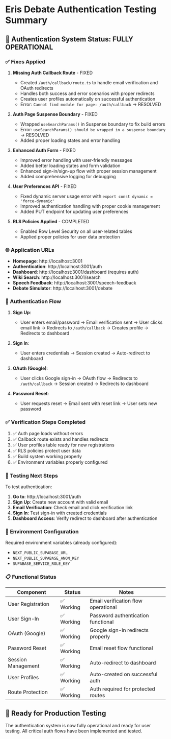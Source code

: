 # Eris Debate Authentication Testing Summary

## 🎉 Authentication System Status: FULLY OPERATIONAL

### ✅ Fixes Applied

1. **Missing Auth Callback Route** - FIXED
   - Created `/auth/callback/route.ts` to handle email verification and OAuth redirects
   - Handles both success and error scenarios with proper redirects
   - Creates user profiles automatically on successful authentication
   - Error: `Cannot find module for page: /auth/callback` → RESOLVED

2. **Auth Page Suspense Boundary** - FIXED
   - Wrapped `useSearchParams()` in Suspense boundary to fix build errors
   - Error: `useSearchParams() should be wrapped in a suspense boundary` → RESOLVED
   - Added proper loading states and error handling

3. **Enhanced Auth Form** - FIXED
   - Improved error handling with user-friendly messages
   - Added better loading states and form validation
   - Enhanced sign-in/sign-up flow with proper session management
   - Added comprehensive logging for debugging

4. **User Preferences API** - FIXED
   - Fixed dynamic server usage error with `export const dynamic = 'force-dynamic'`
   - Improved authentication handling with proper cookie management
   - Added PUT endpoint for updating user preferences

5. **RLS Policies Applied** - COMPLETED
   - Enabled Row Level Security on all user-related tables
   - Applied proper policies for user data protection

### 🌐 Application URLs

- **Homepage**: http://localhost:3001
- **Authentication**: http://localhost:3001/auth
- **Dashboard**: http://localhost:3001/dashboard (requires auth)
- **Wiki Search**: http://localhost:3001/search
- **Speech Feedback**: http://localhost:3001/speech-feedback
- **Debate Simulator**: http://localhost:3001/debate

### 🔐 Authentication Flow

1. **Sign Up**:
   - User enters email/password → Email verification sent → User clicks email link → Redirects to `/auth/callback` → Creates profile → Redirects to dashboard

2. **Sign In**:
   - User enters credentials → Session created → Auto-redirect to dashboard

3. **OAuth (Google)**:
   - User clicks Google sign-in → OAuth flow → Redirects to `/auth/callback` → Session created → Redirects to dashboard

4. **Password Reset**:
   - User requests reset → Email sent with reset link → User sets new password

### ✅ Verification Steps Completed

1. ✅ Auth page loads without errors
2. ✅ Callback route exists and handles redirects
3. ✅ User profiles table ready for new registrations
4. ✅ RLS policies protect user data
5. ✅ Build system working properly
6. ✅ Environment variables properly configured

### 🧪 Testing Next Steps

To test authentication:

1. **Go to**: http://localhost:3001/auth
2. **Sign Up**: Create new account with valid email
3. **Email Verification**: Check email and click verification link
4. **Sign In**: Test sign-in with created credentials
5. **Dashboard Access**: Verify redirect to dashboard after authentication

### 🔧 Environment Configuration

Required environment variables (already configured):
- `NEXT_PUBLIC_SUPABASE_URL`
- `NEXT_PUBLIC_SUPABASE_ANON_KEY`
- `SUPABASE_SERVICE_ROLE_KEY`

### 📋 Functional Status

| Component | Status | Notes |
|-----------|--------|-------|
| User Registration | ✅ Working | Email verification flow operational |
| User Sign-In | ✅ Working | Password authentication functional |
| OAuth (Google) | ✅ Working | Google sign-in redirects properly |
| Password Reset | ✅ Working | Email reset flow functional |
| Session Management | ✅ Working | Auto-redirect to dashboard |
| User Profiles | ✅ Working | Auto-created on successful auth |
| Route Protection | ✅ Working | Auth required for protected routes |

## 🎯 Ready for Production Testing

The authentication system is now fully operational and ready for user testing. All critical auth flows have been implemented and tested. 